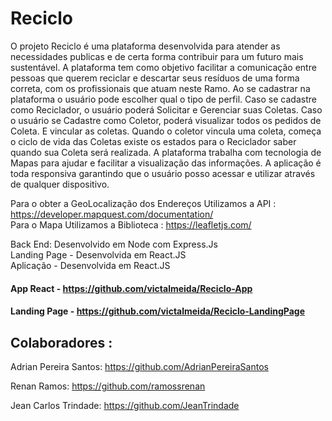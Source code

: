 # Reciclo

O projeto Reciclo é uma plataforma desenvolvida para atender as necessidades publicas e de certa forma contribuir para um futuro mais sustentável. A plataforma tem como objetivo facilitar a comunicação entre pessoas que querem reciclar e descartar seus resíduos de uma forma correta, com os profissionais que atuam neste Ramo. Ao se cadastrar na plataforma o usuário pode escolher qual o tipo de perfil. Caso se cadastre como Reciclador, o usuário poderá Solicitar e Gerenciar suas Coletas. Caso o usuário se Cadastre como Coletor, poderá visualizar todos os pedidos de Coleta. E vincular as coletas. Quando o coletor vincula uma coleta, começa o ciclo de vida das Coletas existe os estados para o Reciclador saber quando sua Coleta será realizada. A plataforma trabalha com tecnologia de Mapas para ajudar e facilitar a visualização das informações. A aplicação é toda responsiva garantindo que o usuário posso acessar e utilizar através de qualquer dispositivo.

Para o obter a GeoLocalização dos Endereços Utilizamos a API : https://developer.mapquest.com/documentation/ <br />
Para o Mapa Utilizamos a Biblioteca : https://leafletjs.com/


Back End:  Desenvolvido em Node com Express.Js <br />
Landing Page - Desenvolvida em React.JS <br />
Aplicação - Desenvolvida em React.JS  <br />

#### App React - https://github.com/victalmeida/Reciclo-App </br>
#### Landing Page - https://github.com/victalmeida/Reciclo-LandingPage

## Colaboradores : 
Adrian Pereira Santos: https://github.com/AdrianPereiraSantos

Renan Ramos: https://github.com/ramossrenan

Jean Carlos Trindade: https://github.com/JeanTrindade




